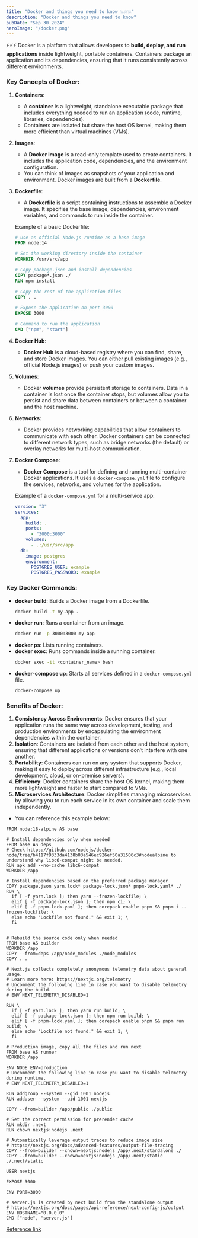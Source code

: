 ```yaml
---
title: "Docker and things you need to know 💥💥💥"
description: "Docker and things you need to know"
pubDate: "Sep 30 2024"
heroImage: "/docker.png"
---
```


⚡⚡⚡ Docker is a platform that allows developers to **build, deploy, and run applications** inside lightweight, portable containers. Containers package an application and its dependencies, ensuring that it runs consistently across different environments.

### Key Concepts of Docker:

1. **Containers**:

   - A **container** is a lightweight, standalone executable package that includes everything needed to run an application (code, runtime, libraries, dependencies).
   - Containers are isolated but share the host OS kernel, making them more efficient than virtual machines (VMs).

2. **Images**:

   - A **Docker image** is a read-only template used to create containers. It includes the application code, dependencies, and the environment configuration.
   - You can think of images as snapshots of your application and environment. Docker images are built from a **Dockerfile**.

3. **Dockerfile**:

   - A **Dockerfile** is a script containing instructions to assemble a Docker image. It specifies the base image, dependencies, environment variables, and commands to run inside the container.

   Example of a basic Dockerfile:

   ```Dockerfile
   # Use an official Node.js runtime as a base image
   FROM node:14

   # Set the working directory inside the container
   WORKDIR /usr/src/app

   # Copy package.json and install dependencies
   COPY package*.json ./
   RUN npm install

   # Copy the rest of the application files
   COPY . .

   # Expose the application on port 3000
   EXPOSE 3000

   # Command to run the application
   CMD ["npm", "start"]
   ```

4. **Docker Hub**:

   - **Docker Hub** is a cloud-based registry where you can find, share, and store Docker images. You can either pull existing images (e.g., official Node.js images) or push your custom images.

5. **Volumes**:

   - Docker **volumes** provide persistent storage to containers. Data in a container is lost once the container stops, but volumes allow you to persist and share data between containers or between a container and the host machine.

6. **Networks**:

   - Docker provides networking capabilities that allow containers to communicate with each other. Docker containers can be connected to different network types, such as bridge networks (the default) or overlay networks for multi-host communication.

7. **Docker Compose**:

   - **Docker Compose** is a tool for defining and running multi-container Docker applications. It uses a `docker-compose.yml` file to configure the services, networks, and volumes for the application.

   Example of a `docker-compose.yml` for a multi-service app:

   ```yaml
   version: "3"
   services:
     app:
       build: .
       ports:
         - "3000:3000"
       volumes:
         - .:/usr/src/app
     db:
       image: postgres
       environment:
         POSTGRES_USER: example
         POSTGRES_PASSWORD: example
   ```

### Key Docker Commands:

- **docker build**: Builds a Docker image from a Dockerfile.
  ```bash
  docker build -t my-app .
  ```
- **docker run**: Runs a container from an image.
  ```bash
  docker run -p 3000:3000 my-app
  ```
- **docker ps**: Lists running containers.
- **docker exec**: Runs commands inside a running container.
  ```bash
  docker exec -it <container_name> bash
  ```
- **docker-compose up**: Starts all services defined in a `docker-compose.yml` file.
  ```bash
  docker-compose up
  ```

### Benefits of Docker:

1. **Consistency Across Environments**: Docker ensures that your application runs the same way across development, testing, and production environments by encapsulating the environment dependencies within the container.
2. **Isolation**: Containers are isolated from each other and the host system, ensuring that different applications or versions don’t interfere with one another.
3. **Portability**: Containers can run on any system that supports Docker, making it easy to deploy across different infrastructure (e.g., local development, cloud, or on-premise servers).
4. **Efficiency**: Docker containers share the host OS kernel, making them more lightweight and faster to start compared to VMs.
5. **Microservices Architecture**: Docker simplifies managing microservices by allowing you to run each service in its own container and scale them independently.

- You can reference this example below:

```
FROM node:18-alpine AS base

# Install dependencies only when needed
FROM base AS deps
# Check https://github.com/nodejs/docker-node/tree/b4117f9333da4138b03a546ec926ef50a31506c3#nodealpine to understand why libc6-compat might be needed.
RUN apk add --no-cache libc6-compat
WORKDIR /app

# Install dependencies based on the preferred package manager
COPY package.json yarn.lock* package-lock.json* pnpm-lock.yaml* ./
RUN \
  if [ -f yarn.lock ]; then yarn --frozen-lockfile; \
  elif [ -f package-lock.json ]; then npm ci; \
  elif [ -f pnpm-lock.yaml ]; then corepack enable pnpm && pnpm i --frozen-lockfile; \
  else echo "Lockfile not found." && exit 1; \
  fi


# Rebuild the source code only when needed
FROM base AS builder
WORKDIR /app
COPY --from=deps /app/node_modules ./node_modules
COPY . .

# Next.js collects completely anonymous telemetry data about general usage.
# Learn more here: https://nextjs.org/telemetry
# Uncomment the following line in case you want to disable telemetry during the build.
# ENV NEXT_TELEMETRY_DISABLED=1

RUN \
  if [ -f yarn.lock ]; then yarn run build; \
  elif [ -f package-lock.json ]; then npm run build; \
  elif [ -f pnpm-lock.yaml ]; then corepack enable pnpm && pnpm run build; \
  else echo "Lockfile not found." && exit 1; \
  fi

# Production image, copy all the files and run next
FROM base AS runner
WORKDIR /app

ENV NODE_ENV=production
# Uncomment the following line in case you want to disable telemetry during runtime.
# ENV NEXT_TELEMETRY_DISABLED=1

RUN addgroup --system --gid 1001 nodejs
RUN adduser --system --uid 1001 nextjs

COPY --from=builder /app/public ./public

# Set the correct permission for prerender cache
RUN mkdir .next
RUN chown nextjs:nodejs .next

# Automatically leverage output traces to reduce image size
# https://nextjs.org/docs/advanced-features/output-file-tracing
COPY --from=builder --chown=nextjs:nodejs /app/.next/standalone ./
COPY --from=builder --chown=nextjs:nodejs /app/.next/static ./.next/static

USER nextjs

EXPOSE 3000

ENV PORT=3000

# server.js is created by next build from the standalone output
# https://nextjs.org/docs/pages/api-reference/next-config-js/output
ENV HOSTNAME="0.0.0.0"
CMD ["node", "server.js"]
```

[Reference link][def]

[def]: https://github.com/vercel/next.js/blob/c3006f6c41484b961919d3526f30370668bbda16/examples/with-docker/Dockerfile
